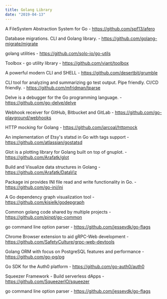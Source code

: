 ```yaml
---
title: Golang Library
date: "2019-04-13"
---
```


A FileSystem Abstraction System for Go - https://github.com/spf13/afero

Database migrations. CLI and Golang library. - https://github.com/golang-migrate/migrate

golang utilities - https://github.com/solo-io/go-utils

Toolbox - go utility library - https://github.com/viant/toolbox

A powerful modern CLI and SHELL - https://github.com/desertbit/grumble

CLI tool for analyzing and summarizing go test output. Pipe friendly. CI/CD friendly. - https://github.com/mfridman/tparse

Delve is a debugger for the Go programming language. - https://github.com/go-delve/delve

Webhook receiver for GitHub, Bitbucket and GitLab - https://github.com/go-playground/webhooks

HTTP mocking for Golang - https://github.com/jarcoal/httpmock

An implementation of Etsy's statsd in Go with tags support - https://github.com/atlassian/gostatsd

Glot is a plotting library for Golang built on top of gnuplot. - https://github.com/Arafatk/glot

Build and Visualize data structures in Golang - https://github.com/Arafatk/DataViz

Package ini provides INI file read and write functionality in Go. - https://github.com/go-ini/ini

A Go dependency graph visualization tool - https://github.com/kisielk/godepgraph

Common golang code shared by multiple projects - https://github.com/pinpt/go-common

go command line option parser - https://github.com/jessevdk/go-flags

Chrome Browser extension to aid gRPC-Web development - https://github.com/SafetyCulture/grpc-web-devtools

Golang ORM with focus on PostgreSQL features and performance - https://github.com/go-pg/pg

Go SDK for the Auth0 platform - https://github.com/go-auth0/auth0

Squeezer Framework - Build serverless dApps - https://github.com/SqueezerIO/squeezer

go command line option parser - https://github.com/jessevdk/go-flags